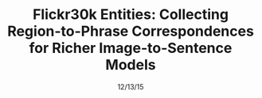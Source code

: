 ---
title: "Flickr30k Entities: Collecting Region-to-Phrase Correspondences for Richer Image-to-Sentence Models"
collection: publications
permalink: /publication/12/13/15-plummer_flickr30kEntities
excerpt: 'The Flickr30k dataset has become a standard benchmark for sentence-based image description.  This paper presents Flickr30k Entities, which augments the 158k captions from Flickr30k with 244k coreference chains linking mentions of the same entities in images, as well as 276k manually annotated bounding boxes corresponding to each entity. Such annotation is essential for continued progress in automatic image description and grounded language understanding.  We present experiments demonstrating the usefulness of our annotations for text-to-image reference resolution, or the task of localizing textual entity mentions in an image, and for bidirectional image-sentence retrieval. These experiments confirm that we can further improve the accuracy of state-of-the-art retrieval methods by training with explicit region-to-phrase correspondence, but at the same time, they show that accurately inferring this correspondence given an image and caption remains really challenging. Our dataset is available for download at http://web.engr.illinois.edu/ ̃bplumme2/Flickr30kEntities/.'
date: 12/13/15
venue: 'International Conference on Computer Vision'
paperurl: 'https://cmcervantes.github.io/files/plummer_2015_flickr30kEntities.pdf'
citation: 'B. Plummer, L. Wang, C. Cervantes, J. Caicedo, J. Hockenmaier, &amp; S. Lazebnik. (2015) Flickr30k Entities: Collecting Region-to-Phrase Correspondences for Richer Image-to-Sentence Models. International Conference on Computer Vision (ICCV)'
---